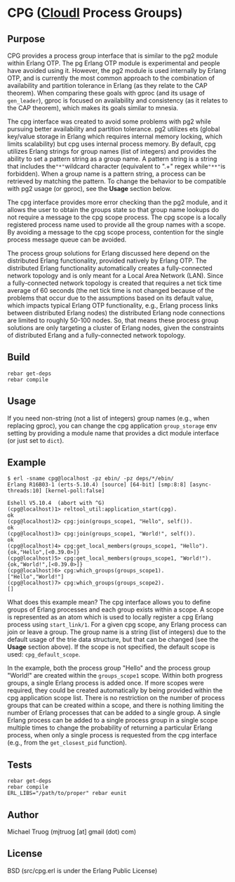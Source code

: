 CPG ([CloudI](http://cloudi.org) Process Groups)
================================================

Purpose
-------

CPG provides a process group interface that is similar to the pg2 module
within Erlang OTP.  The pg Erlang OTP module is experimental and people
have avoided using it.  However, the pg2 module is used internally by
Erlang OTP, and is currently the most common approach to the combination of
availability and partition tolerance in Erlang (as they relate to the
CAP theorem).  When comparing these goals with gproc (and its usage of
`gen_leader`), gproc is focused on availability and consistency (as it relates
to the CAP theorem), which makes its goals similar to mnesia.

The cpg interface was created to avoid some problems with pg2 while pursuing
better availability and partition tolerance.  pg2 utilizes ets (global
key/value storage in Erlang which requires internal memory locking,
which limits scalability) but cpg uses internal process memory.  By default,
cpg utilizes Erlang strings for group names (list of integers) and provides
the ability to set a pattern string as a group name.  A pattern string
is a string that includes the`"*"`wildcard character (equivalent to ".+"
regex while`"**"`is forbidden).  When a group name is a pattern string,
a process can be retrieved by matching the pattern.  To change the behavior
to be compatible with pg2 usage (or gproc), see the **Usage** section below.

The cpg interface provides more error checking than the pg2 module, and it
allows the user to obtain the groups state so that group name lookups do not
require a message to the cpg scope process.  The cpg scope is a locally
registered process name used to provide all the group names with a scope.
By avoiding a message to the cpg scope process, contention for the single
process message queue can be avoided.

The process group solutions for Erlang discussed here depend on
the distributed Erlang functionality, provided natively by Erlang OTP.
The distributed Erlang functionality automatically creates a fully-connected
network topology and is only meant for a Local Area Network (LAN).
Since a fully-connected network topology is created that requires a
net tick time average of 60 seconds (the net tick time is not changed
because of the problems that occur due to the assumptions based on its
default value, which impacts typical Erlang OTP functionality, e.g.,
Erlang process links between distributed Erlang nodes) the distributed
Erlang node connections are limited to roughly 50-100 nodes.  So, that
means these process group solutions are only targeting a cluster of Erlang
nodes, given the constraints of distributed Erlang and a fully-connected
network topology.

Build
-----

    rebar get-deps
    rebar compile

Usage
-----

If you need non-string (not a list of integers) group names
(e.g., when replacing gproc), you can change the cpg application
`group_storage` env setting by providing a module name that provides a
dict module interface (or just set to `dict`).

Example
-------

    $ erl -sname cpg@localhost -pz ebin/ -pz deps/*/ebin/
    Erlang R16B03-1 (erts-5.10.4) [source] [64-bit] [smp:8:8] [async-threads:10] [kernel-poll:false]
    
    Eshell V5.10.4  (abort with ^G)
    (cpg@localhost)1> reltool_util:application_start(cpg).
    ok
    (cpg@localhost)2> cpg:join(groups_scope1, "Hello", self()).
    ok
    (cpg@localhost)3> cpg:join(groups_scope1, "World!", self()).
    ok
    (cpg@localhost)4> cpg:get_local_members(groups_scope1, "Hello").
    {ok,"Hello",[<0.39.0>]}
    (cpg@localhost)5> cpg:get_local_members(groups_scope1, "World!").
    {ok,"World!",[<0.39.0>]}
    (cpg@localhost)6> cpg:which_groups(groups_scope1).
    ["Hello","World!"]
    (cpg@localhost)7> cpg:which_groups(groups_scope2).
    []

What does this example mean?  The cpg interface allows you to define groups of
Erlang processes and each group exists within a scope.  A scope is represented
as an atom which is used to locally register a cpg Erlang process using
`start_link/1`.  For a given cpg scope, any Erlang process can join or leave
a group.  The group name is a string (list of integers) due to the default
usage of the trie data structure, but that can be changed
(see the **Usage** section above).  If the scope is not specified, the default
scope is used: `cpg_default_scope`.

In the example, both the process group "Hello" and the process group "World!"
are created within the `groups_scope1` scope.  Within both progress groups,
a single Erlang process is added once.  If more scopes were required, they
could be created automatically by being provided within the cpg application
scope list.  There is no restriction on the number of process groups that
can be created within a scope, and there is nothing limiting the number
of Erlang processes that can be added to a single group.  A single Erlang
process can be added to a single process group in a single scope multiple times
to change the probability of returning a particular Erlang process, when
only a single process is requested from the cpg interface (e.g., from
the `get_closest_pid` function).
    
Tests
-----

    rebar get-deps
    rebar compile
    ERL_LIBS="/path/to/proper" rebar eunit

Author
------

Michael Truog (mjtruog [at] gmail (dot) com)

License
-------

BSD (src/cpg.erl is under the Erlang Public License)

